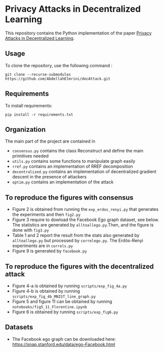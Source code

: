                 
# Privacy Attacks in Decentralized Learning

This repository contains the Python implementation of the paper [Privacy Attacks in Decentralized Learning](https://arxiv.org/abs/2402.10001).

## Usage

To clone the repository, use the following command :
```
git clone --recurse-submodules https://github.com/AbdellahElmrini/decAttack.git
```
## Requirements

To install requirements:

```setup
pip install -r requirements.txt
```


## Organization
The main part of the project are contained in
- `consensus.py` contains the class Reconstruct and define the main primitives needed
- `utils.py` contains some functions to manipulate graph easily
- `rref.py` contains an implementation of RREF decomposition
- `decentralized.py` contains an implementation of decentralized gradient descent in the presence of attackers
- `optim.py` contains an implementation of the attack 


## To reproduce the figures with consensus
- Figure 2 is obtained from running the `exp_erdos_renyi.py` that generates the experiments and then `fig2.py`
- Figure 3 require to dowload the Facebook Ego graph dataset, see below. The statistics are generated by `alltoallego.py`.Then, and the figure is done with `fig3.py`
- Table 1 and 2 report the result from the stats also generated by `alltoallego.py` but processed by `correlego.py`. The Erdös-Renyi experiments are in `correls.py`
- Figure 9 is generated by `facebook.py`

## To reproduce the figures with the decentralized attack
- Figure 4-a is obtained by running `scripts/exp_fig_4a.py` 
- Figure 4-b is obtained by running `scripts/exp_fig_4b_MNIST_line_graph.py`
- Figure 5 and figure 11 can be obtained by running `notebooks/fig5_11_Florentine.ipynb`
- Figure 6 is obtained by running `scripts/exp_fig6.py`

## Datasets
- The Facebook ego graph can be downloaded here: https://snap.stanford.edu/data/ego-Facebook.html 
